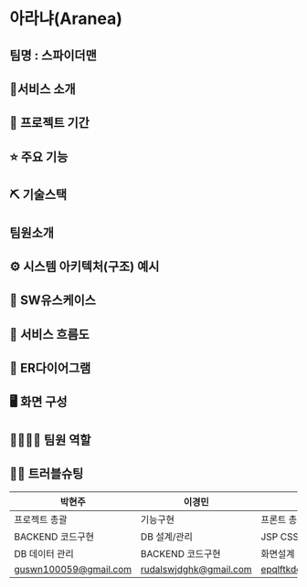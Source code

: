 # 아라냐(Aranea) 

## 팀명 : 스파이더맨
## 👀서비스 소개
## 📅 프로젝트 기간
## ⭐ 주요 기능
## ⛏ 기술스택
## 팀원소개
## ⚙ 시스템 아키텍처(구조) 예시
## 📌 SW유스케이스
## 📌 서비스 흐름도
## 📌 ER다이어그램
## 🖥 화면 구성
## 👨‍👩‍👦‍👦 팀원 역할
## 🤾‍♂️ 트러블슈팅
|박현주|이경민|박상준|강태호|이예은|
|------|---|---|---|---|
|프로젝트 총괄|기능구현|프론트 총괄|JSP CSS 디자인|화면관리|
|BACKEND 코드구현|DB 설계/관리|JSP CSS 디자인|화면설계|PPT 자료준비|
|DB 데이터 관리|BACKEND 코드구현|화면설계|영상제작 및 발표|로고 및 아이콘 제작|
|guswn100059@gmail.com|rudalswjdghk@gmail.com|epqlftkdcn@naver.com|rose4123@naver.com|yeeun1314@naver.com|
